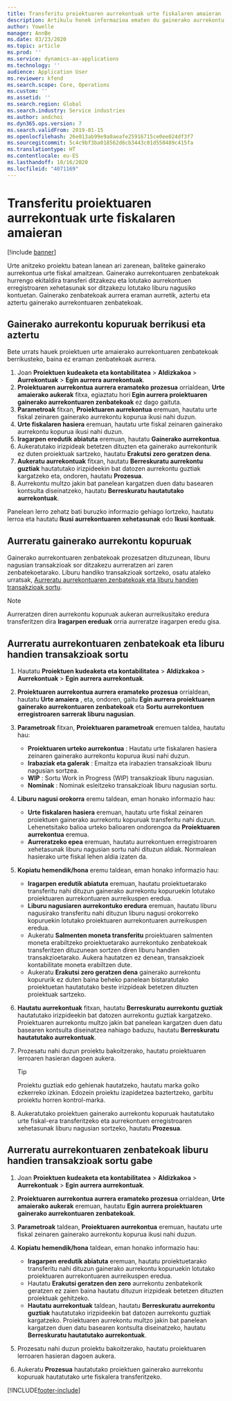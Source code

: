 ```yaml
---
title: Transferitu proiektuaren aurrekontuak urte fiskalaren amaieran
description: Artikulu honek informazioa ematen du gainerako aurrekontu kopuruak etorkizuneko ekitaldietara nola transferitu eta aurrekontuen erregistroaren xehetasunak sortzeko moduari buruz.
author: Yowelle
manager: AnnBe
ms.date: 03/23/2020
ms.topic: article
ms.prod: ''
ms.service: dynamics-ax-applications
ms.technology: ''
audience: Application User
ms.reviewer: kfend
ms.search.scope: Core, Operations
ms.custom: ''
ms.assetid: ''
ms.search.region: Global
ms.search.industry: Service industries
ms.author: andchoi
ms.dyn365.ops.version: 7
ms.search.validFrom: 2019-01-15
ms.openlocfilehash: 26e013ab99e9a0aeafe25916715ce0ee024df3f7
ms.sourcegitcommit: 5c4c9bf3ba018562d6cb3443c01d550489c415fa
ms.translationtype: HT
ms.contentlocale: eu-ES
ms.lasthandoff: 10/16/2020
ms.locfileid: "4071169"
---
```

# <a name="transfer-project-budgets-at-fiscal-year-end"></a>Transferitu proiektuaren aurrekontuak urte fiskalaren amaieran

[!include [banner](../includes/banner.md)]

Urte anitzeko proiektu batean lanean ari zarenean, baliteke gainerako aurrekontua urte fiskal amaitzean. Gainerako aurrekontuaren zenbatekoak hurrengo ekitaldira transferi ditzakezu eta lotutako aurrekontuen erregistroaren xehetasunak sor ditzakezu lotutako liburu nagusiko kontuetan. Gainerako zenbatekoak aurrera eraman aurretik, aztertu eta aztertu gainerako aurrekontuaren zenbatekoak.

## <a name="review-and-analyze-remaining-budget-amounts"></a>Gainerako aurrekontu kopuruak berrikusi eta aztertu

Bete urrats hauek proiektuen urte amaierako aurrekontuaren zenbatekoak berrikusteko, baina ez eraman zenbatekoak aurrera.

1. Joan **Proiektuen kudeaketa eta kontabilitatea** > **Aldizkakoa** > **Aurrekontuak** > **Egin aurrera aurrekontuak**. 
2. **Proiektuaren aurrekontua aurrera eramateko prozesua** orrialdean, **Urte amaierako aukerak** fitxa, egiaztatu hori **Egin aurrera proiektuaren gainerako aurrekontuaren zenbatekoak** ez dago gaituta.
3. **Parametroak** fitxan, **Proiektuaren aurrekontua** eremuan, hautatu urte fiskal zeinaren gainerako aurrekontu kopurua ikusi nahi duzun. 
4. **Urte fiskalaren hasiera** eremuan, hautatu urte fiskal zeinaren gainerako aurrekontu kopurua ikusi nahi duzun. 
5. **Iragarpen eredutik abiatuta** eremuan, hautatu **Gainerako aurrekontua**. 
6. Aukeratutako irizpideak betetzen dituzten eta gainerako aurrekonturik ez duten proiektuak sartzeko, hautatu **Erakutsi zero geratzen dena**.  
7. **Aukeratu aurrekontuak** fitxan, hautatu **Berreskuratu aurrekontu guztiak** hautatutako irizpideekin bat datozen aurrekontu guztiak kargatzeko eta, ondoren, hautatu **Prozesua**. 
8. Aurrekontu multzo jakin bat panelean kargatzen duen datu basearen kontsulta diseinatzeko, hautatu **Berreskuratu hautatutako aurrekontuak**.

Panelean lerro zehatz bati buruzko informazio gehiago lortzeko, hautatu lerroa eta hautatu **Ikusi aurrekontuaren xehetasunak** edo **Ikusi kontuak**.

## <a name="carry-forward-remaining-budget-amounts"></a>Aurreratu gainerako aurrekontu kopuruak 

Gainerako aurrekontuaren zenbatekoak prozesatzen dituzunean, liburu nagusian transakzioak sor ditzakezu aurreratzen ari zaren zenbatekoetarako. Liburu handiko transakzioak sortzeko, osatu ataleko urratsak, [Aurreratu aurrekontuaren zenbatekoak eta liburu handien transakzioak sortu](#carry-forward). 

> [!NOTE]
> Aurreratzen diren aurrekontu kopuruak aukeran aurreikusitako eredura transferitzen dira **Iragarpen ereduak** orria aurreratze iragarpen eredu gisa.  

## <a name="carry-forward-budget-amounts-and-create-general-ledger-transactions"></a><a name="carry-forward"></a>Aurreratu aurrekontuaren zenbatekoak eta liburu handien transakzioak sortu

1.  Hautatu **Proiektuen kudeaketa eta kontabilitatea** > **Aldizkakoa** > **Aurrekontuak** > **Egin aurrera aurrekontuak**. 
2. **Proiektuaren aurrekontua aurrera eramateko prozesua** orrialdean, hautatu **Urte amaiera** , eta, ondoren, gaitu **Egin aurrera proiektuaren gainerako aurrekontuaren zenbatekoak** eta **Sortu aurrekontuen erregistroaren sarrerak liburu nagusian**. 
3. **Parametroak** fitxan, **Proiektuaren parametroak** eremuen taldea, hautatu hau:

   - **Proiektuaren urteko aurrekontua** : Hautatu urte fiskalaren hasiera zeinaren gainerako aurrekontu kopurua ikusi nahi duzun. 
   - **Irabaziak eta galerak** : Emaitza eta irabazien transakzioak liburu nagusian sortzea. 
   -  **WIP** : Sortu Work in Progress (WIP) transakzioak liburu nagusian.
   -  **Nominak** : Nominak esleitzeko transakzioak liburu nagusian sortu. 

5. **Liburu nagusi orokorra** eremu taldean, eman honako informazio hau: 

   - **Urte fiskalaren hasiera** eremuan, hautatu urte fiskal zeinaren proiektuen gainerako aurrekontu kopuruak transferitu nahi duzun. Lehenetsitako balioa urteko balioaren ondorengoa da **Proiektuaren aurrekontua** eremua.
   -  **Aurreratzeko epea** eremuan, hautatu aurrekontuen erregistroaren xehetasunak liburu nagusian sortu nahi dituzun aldiak. Normalean hasierako urte fiskal lehen aldia izaten da.

6. **Kopiatu hemendik/hona** eremu taldean, eman honako informazio hau:

   - **Iragarpen eredutik abiatuta** eremuan, hautatu proiektuetarako transferitu nahi dituzun gainerako aurrekontu kopuruekin lotutako proiektuaren aurrekontuaren aurreikuspen eredua. 
   - **Liburu nagusiaren aurrekontuko eredura** eremuan, hautatu liburu nagusirako transferitu nahi dituzun liburu nagusi orokorreko kopuruekin lotutako proiektuaren aurrekontuaren aurreikuspen eredua. 
   -  Aukeratu **Salmenten moneta transferitu** proiektuaren salmenten moneta erabiltzeko proiektuetarako aurrekontuko zenbatekoak transferitzen dituzunean sortzen diren liburu handien transakzioetarako. Aukera hautatzen ez denean, transakzioek kontabilitate moneta erabiltzen dute. 
   -  Aukeratu **Erakutsi zero geratzen dena** gainerako aurrekontu kopururik ez duten baina beheko panelean bistaratutako proiektuetan hautatutako beste irizpideak betetzen dituzten proiektuak sartzeko.

7. **Hautatu aurrekontuak** fitxan, hautatu **Berreskuratu aurrekontu guztiak** hautatutako irizpideekin bat datozen aurrekontu guztiak kargatzeko. Proiektuaren aurrekontu multzo jakin bat panelean kargatzen duen datu basearen kontsulta diseinatzea nahiago baduzu, hautatu **Berreskuratu hautatutako aurrekontuak**.
8. Prozesatu nahi duzun proiektu bakoitzerako, hautatu proiektuaren lerroaren hasieran dagoen aukera.

    > [!TIP]
    > Proiektu guztiak edo gehienak hautatzeko, hautatu marka goiko ezkerreko izkinan. Edozein proiektu izapidetzea baztertzeko, garbitu proiektu horren kontrol-marka.

9. Aukeratutako proiektuen gainerako aurrekontu kopuruak hautatutako urte fiskal-era transferitzeko eta aurrekontuen erregistroaren xehetasunak liburu nagusian sortzeko, hautatu **Prozesua**.

## <a name="carry-forward-budget-amounts-without-creating-general-ledger-transactions"></a>Aurreratu aurrekontuaren zenbatekoak liburu handien transakzioak sortu gabe

1. Joan **Proiektuen kudeaketa eta kontabilitatea** > **Aldizkakoa** > **Aurrekontuak** > **Egin aurrera aurrekontuak**.
2. **Proiektuaren aurrekontua aurrera eramateko prozesua** orrialdean, **Urte amaierako aukerak** eremuan, hautatu **Egin aurrera proiektuaren gainerako aurrekontuaren zenbatekoak**.
3. **Parametroak** taldean, **Proiektuaren aurrekontua** eremuan, hautatu urte fiskal zeinaren gainerako aurrekontu kopurua ikusi nahi duzun.
4. **Kopiatu hemendik/hona** taldean, eman honako informazio hau:

   - **Iragarpen eredutik abiatuta** eremuan, hautatu proiektuetarako transferitu nahi dituzun gainerako aurrekontu kopuruekin lotutako proiektuaren aurrekontuaren aurreikuspen eredua. 
   - Hautatu **Erakutsi geratzen den zero** aurrekontu zenbatekorik geratzen ez zaien baina hautatu dituzun irizpideak betetzen dituzten proiektuak gehitzeko.
   - **Hautatu aurrekontuak** taldean, hautatu **Berreskuratu aurrekontu guztiak** hautatutako irizpideekin bat datozen aurrekontu guztiak kargatzeko. Proiektuaren aurrekontu multzo jakin bat panelean kargatzen duen datu basearen kontsulta diseinatzeko, hautatu **Berreskuratu hautatutako aurrekontuak**.

5. Prozesatu nahi duzun proiektu bakoitzerako, hautatu proiektuaren lerroaren hasieran dagoen aukera. 
6. Aukeratu **Prozesua** hautatutako proiektuen gainerako aurrekontu kopuruak hautatutako urte fiskalera transferitzeko.



[!INCLUDE[footer-include](../includes/footer-banner.md)]